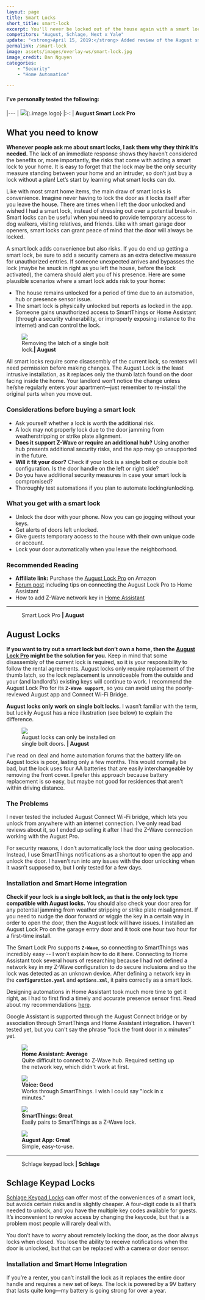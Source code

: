 ```yaml
---
layout: page
title: Smart Locks
short_title: smart-lock
excerpt: You'll never be locked out of the house again with a smart lock, unless you forget your phone. Then that's all on you.
competitors: "August, Schlage, Next x Yale"
update: "<strong>April 15, 2019:</strong> Added review of the August smart lock."
permalink: /smart-lock
image: assets/images/overlay-ws/smart-lock.jpg
image_credit: Dan Nguyen
categories: 
    - "Security"
    - "Home Automation"

---
```


<!--more-->

#### I’ve personally tested the following:

|---
| ![](assets\images\logo\august.png){:.image.logo} 
|:-:
| **August Smart Lock Pro** 

## What you need to know

**Whenever people ask me about smart locks, I ask them why they think it’s needed.** The lack of an immediate response shows they haven’t considered the benefits or, more importantly, the risks that come with adding a smart lock to your home. It is easy to forget that the lock may be the only security measure standing between your home and an intruder, so don’t just buy a lock without a plan! Let’s start by learning what smart locks can do.

Like with most smart home items, the main draw of smart locks is convenience. Imagine never having to lock the door as it locks itself after you leave the house. There are times when I left the door unlocked and wished I had a smart lock, instead of stressing out over a potential break-in. Smart locks can be useful when you need to provide temporary access to dog walkers, visiting relatives, and friends.  Like with smart garage door openers, smart locks can grant peace of mind that the door will always be locked. 

A smart lock adds convenience but also risks. If you do end up getting a smart lock, be sure to add a security camera as an extra detective measure for unauthorized entries. If someone unexpected arrives and bypasses the lock (maybe he snuck in right as you left the house, before the lock activated), the camera should alert you of his presence. Here are some plausible scenarios where a smart lock adds risk to your home:

- The house remains unlocked for a period of time due to an automation, hub or presence sensor issue.
- The smart lock is physically unlocked but reports as locked in the app. 
- Someone gains unauthorized access to SmartThings or Home Assistant (through a security vulnerability, or improperly exposing instance to the internet) and can control the lock.

<figure class="align-center" style="width: 50%;">
 <a class="image-link" href="assets\images\other\august-install.jpg" ><img src="assets\images\other\august-install.jpg" /></a>
 <figcaption>
Removing the latch of a single bolt lock.<strong>| August</strong>
 </figcaption>
</figure>
<p></p>

All smart locks require some disassembly of the current lock, so renters will need permission before making changes. The August Lock is the least intrusive installation, as it replaces only the thumb latch found on the door facing inside the home. Your landlord won’t notice the change unless he/she regularly enters your apartment—just remember to re-install the original parts when you move out.

### Considerations before buying a smart lock

<ul class="alt">
  <li>Ask yourself whether a lock is worth the additional risk.</li>
  <li>A lock may not properly lock due to the door jamming from weatherstripping or strike plate alignment. </li>
  <li><strong>Does it support Z-Wave or require an additional hub?</strong> Using another hub presents additional security risks, and the app may go unsupported in the future. </li>
  <li><strong>Will it fit your door?</strong> Check if your lock is a single bolt or double bolt configuration. Is the door handle on the left or right side?</li>
  <li>Do you have additional security measures in case your smart lock is compromised?</li>
  <li>Thoroughly test automations if you plan to automate locking/unlocking.</li>
</ul>

### What you get with a smart lock

<ul class="alt">
  <li>Unlock the door with your phone. Now you can go jogging without your keys.</li>
  <li>Get alerts of doors left unlocked.</li>
  <li>Give guests temporary access to the house with their own unique code or account.</li>
  <li>Lock your door automatically when you leave the neighborhood.</li>
</ul>

### Recommended Reading

<ul class="alt">
  <li><strong>Affiliate link:</strong> Purchase the <a href="https://amzn.to/2WRHjjX">August Lock Pro</a> on Amazon</li>
  <li><a href="https://community.home-assistant.io/t/august-smart-lock-pro-zwave/28654/42">Forum post</a> including tips on connecting the August Lock Pro to Home Assistant</li>
  <li>How to add Z-Wave network key in <a href="https://www.home-assistant.io/docs/z-wave/adding/">Home Assistant</a></li>
</ul>

<!-- Product Review section -->
<hr class="major" />

<figure class="align-left">
       <img src="assets\images\product-photo\august.jpg" alt=""/>
       <figcaption>
         Smart Lock Pro <strong>|  August</strong>
       </figcaption>
</figure>

## August Locks

**If you want to try out a smart lock but don’t own a home, then the [August Lock Pro](https://amzn.to/2WRHjjX) might be the solution for you.** Keep in mind that some disassembly of the current lock is required, so it is your responsibility to follow the rental agreements. August locks only require replacement of the thumb latch, so the lock replacement is unnoticeable from the outside and your (and landlord’s) existing keys will continue to work. I recommend the August Lock Pro for its **``Z-Wave support``**, so you can avoid using the poorly-reviewed August app and Connect Wi-Fi Bridge.

**August locks only work on single bolt locks.** I wasn’t familiar with the term, but luckily August has a nice illustration (see below) to explain the difference.

<figure class="align-center" style="width: 50%;">
 <a class="image-link" href="assets\images\other\august-compatibility.png" ><img src="assets\images\other\august-compatibility.png" /></a>
 <figcaption>
August locks can only be installed on single bolt doors. <strong>| August</strong>
 </figcaption>
</figure>

I've read on deal and home automation forums that the battery life on August locks is poor, lasting only a few months. This would normally be bad, but the lock uses four AA batteries that are easily interchangeable by removing the front cover. I prefer this approach because battery replacement is so easy, but maybe not good for residences that aren't within driving distance.

### The Problems

I never tested the included August Connect Wi-Fi bridge, which lets you unlock from anywhere with an internet connection.  I’ve only read bad reviews about it, so I ended up selling it after I had the Z-Wave connection working with the August Pro. 

For security reasons, I don’t automatically lock the door using geolocation. Instead, I use SmartThings notifications as a shortcut to open the app and unlock the door. I haven’t run into any issues with the door unlocking when it wasn’t supposed to, but I only tested for a few days. 

### Installation and Smart Home integration

**Check if your lock is a single bolt lock, as that is the only lock type compatible with August locks.** You should also check your door area for any potential jamming from weather stripping or strike plate misalignment. If you need to nudge the door forward or wiggle the key in a certain way in order to open the door, then the August lock will have issues. I installed an August Lock Pro on the garage entry door and it took one hour two hour for a first-time install. 

The Smart Lock Pro supports **``Z-Wave``**, so connecting to SmartThings was incredibly easy -- I won't explain how to do it here. Connecting to Home Assistant took several hours of researching because I had not defined a network key in my Z-Wave configuration to do secure inclusions and so the lock was detected as an unknown device. After defining a network key in the **``configuration.yaml``** and **``options.xml``**, it pairs correctly as a smart lock.

Designing automations in Home Assistant took much more time to get it right, as I had to first find a timely and accurate presence sensor first. Read about my recommendations [here](presence-sensor.html).

Google Assistant is supported through the August Connect bridge or by association through SmartThings and Home Assistant integration. I haven't tested yet, but you can't say the phrase “lock the front door in x minutes” yet.


<div class="row">
	<!-- Break -->
	<div class="6u 12u$(medium)">
	  <figure class="fourthtest">
        <img src="assets/images/integrations/august-lock-ha.png" />
        <figcaption>
          <strong>Home Assistant: Average</strong><br>Quite difficult to connect to Z-Wave hub. Required setting up the network key, which didn't work at first. 
        </figcaption>
      </figure>
	</div>
	<div class="6u 12u$(medium)">
      <figure class="fourthtest">
       <img src="assets/images/integrations/google-home.png" />
       <figcaption>
			<strong>Voice: Good</strong><br>Works through SmartThings. I wish I could say "lock in x minutes."
       </figcaption>
      </figure>
    </div>
</div>

<div class="row">
	<!-- Break -->
	<div class="6u 12u$(medium)">
      <figure class="fourthtest">
      <img src="assets/images/integrations/na.png"  />
      <figcaption>
        <strong>SmartThings: Great</strong><br> Easily pairs to SmartThings as a Z-Wave lock.
      </figcaption>
      </figure>
	</div>
	<div class="6u 12u$(medium)">
      <figure class="fourthtest">
       <img src="assets/images/integrations/august-app.png"  />
       <figcaption>
         <strong>August App: Great</strong><br>Simple, easy-to-use.
       </figcaption>
      </figure>
	</div>
</div>

<p></p>

<!-- Product Review section -->
<hr class="minor" />

<figure class="align-left">
       <img src="assets\images\product-photo\schlage-keypad.jpg" alt=""/>
       <figcaption>
         Schlage keypad lock <strong>|  Schlage</strong>
       </figcaption>
</figure>

## Schlage Keypad Locks

[Schlage Keypad Locks](https://amzn.to/2IURotF) can offer most of the conveniences of a smart lock, but avoids certain risks and is slightly cheaper. A four-digit code is all that’s needed to unlock, and you have the multiple key codes available for guests. It’s inconvenient to revoke access by changing the keycode, but that is a problem most people will rarely deal with.

You don’t have to worry about remotely locking the door, as the door always locks when closed. You lose the ability to receive notifications when the door is unlocked, but that can be replaced with a camera or door sensor.

### Installation and Smart Home Integration

If you’re a renter, you can’t install the lock as it replaces the entire door handle and requires a new set of keys.  The lock is powered by a 9V battery that lasts quite long—my battery is going strong for over a year.